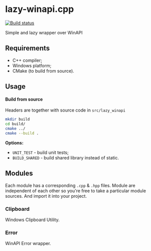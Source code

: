 lazy-winapi.cpp
=============

[![Build status](https://ci.appveyor.com/api/projects/status/a8j2d8bvcky81k9y/branch/master?svg=true)](https://ci.appveyor.com/project/DoumanAsh/lazy-winapi-cpp/branch/master)

Simple and lazy wrapper over WinAPI

Requirements
------------

* C++ compiler;
* Windows platform;
* CMake (to build from source).

Usage
-----

#### Build from source

Headers are together with source code in `src/lazy_winapi`

```bash
mkdir build
cd build/
cmake ../
cmake --build .
```

**Options:**

* `UNIT_TEST` - build unit tests;
* `BUILD_SHARED` - build shared library instead of static.

Modules
-------

Each module has a corresponding `.cpp` & `.hpp` files.
Module are independent of each other so you're free to take a particular module sources.
And import it into your project.

### Clipboard

Windows Clipboard Utility.

### Error

WinAPI Error wrapper.
